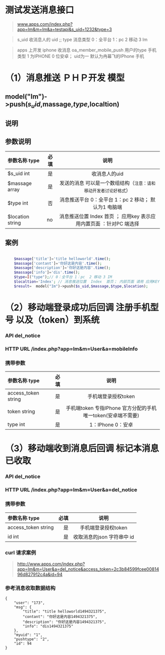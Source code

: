 # 测试发送消息接口

> www.apps.com/index.php?app=Im&m=Im&a=testapi&s_uid=1232&type=3  

> s_uid  收消息人的 uid   ;;    type  消息类型   0：全平台 1：pc  2 移动  3 Im

> apps 上开发 iphone 收消息  oa_member_mobile_push  用户的type 手机类型 1 为IPHONE 0 位安卓； uid为一 默认为冉幕飞的IPhone 手机

# （1）消息推送 ＰＨＰ开发 模型

## model("Im")->push($s_uid,$massage,$type,$localtion)

## 说明

  > 
  > 


##  参数说明

| 参数名称  type    |    必填 | 说明  |
| :-------- | --------:| :--: |
|$s_uid   int|是| 收消息人的uid  |
|$massage   array|是| 发送的消息  可以是一个数组结构（`注意：请和移动开发者讨论好格式`）  |
|$type   int|否|  消息推送平台 0：全平台 1：pc  2 移动； 默认为1 电脑端 |
|$location string| no | 消息推送位置 Index 首页 ； 应用key 表示应用内置页面 ：针对PC 端选择 |


## 案例

```` php

    $massage['title']='title helloworld'.time();
    $massage['contant']='你好这是内容'.time();
    $massage['description']='你好这是内容'.time();
    $massage['info']='dis'.time();
    $type=I("type");// 0：全平台 1：pc  2 移动 3 IM
    $localtion='Index'; // 消息推送位置  Index  首页； 内部页面 请用 应用KEY ； 只对PC端推送有效
    $result=  model("Im")->push($s_uid,$massage,$type,$location);

````


# （2）移动端登录成功后回调 注册手机型号 以及（token）到系统

### API    del_notice

### HTTP URL   /index.php?app=Im&m=User&a=mobileInfo

### 携带参数
| 参数名称  type    |    必填 | 说明  |
| :-------- | --------:| :--: |
|access_token       string|是| 手机端登录授权token  |
|token              string|是| 手机端token 专指IPhone 官方分配的手机唯一token(安卓端不需要)  |
|type                int|是|  1：IPhone  0：安卓  |

# （3）移动端收到消息后回调 标记本消息已收取

### API    del_notice

### HTTP URL   /index.php?app=Im&m=User&a=del_notice

### 携带参数
| 参数名称  type    |    必填 | 说明  |
| :-------- | --------:| :--: |
|access_token       string|是| 手机端登录授权token  |
|id              int|是| 收取消息的json 字符串中 id  |


### curl  请求案例 

> http://www.apps.com/index.php?app=Im&m=User&a=del_notice&access_token=2c3b84599fcee0081496d827912c4a&id=94


### 参考消息收取数据结构

```
{
    "user": "173",
    "msg": {
        "title": "title helloworld1494321375",
        "contant": "你好这是内容1494321375",
        "description": "你好这是内容1494321375",
        "info": "dis1494321375"
    },
    "myuid": "1",
    "pushtype": "2",
    "id": 94
}

```



